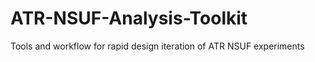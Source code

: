 ATR-NSUF-Analysis-Toolkit
=========================

Tools and workflow for rapid design iteration of ATR NSUF experiments